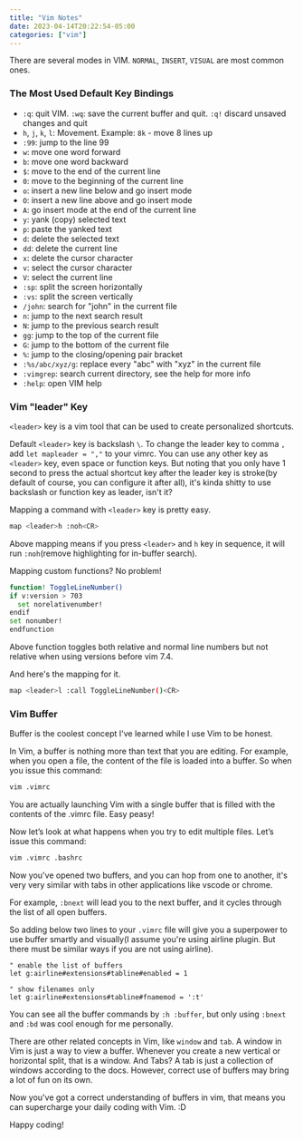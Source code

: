 ```yaml
---
title: "Vim Notes"
date: 2023-04-14T20:22:54-05:00
categories: ["vim"]
---
```


There are several modes in VIM. `NORMAL`, `INSERT`, `VISUAL` are most common ones.

### The Most Used Default Key Bindings

- `:q`: quit VIM. `:wq`: save the current buffer and quit. `:q!` discard unsaved changes and quit
- `h`, `j`, `k`, `l`: Movement. Example: `8k` - move 8 lines up
- `:99`: jump to the line 99
- `w`: move one word forward
- `b`: move one word backward
- `$`: move to the end of the current line
- `0`: move to the beginning of the current line
- `o`: insert a new line below and go insert mode
- `O`: insert a new line above and go insert mode
- `A`: go insert mode at the end of the current line
- `y`: yank (copy) selected text
- `p`: paste the yanked text
- `d`: delete the selected text
- `dd`: delete the current line
- `x`: delete the cursor character
- `v`: select the cursor character
- `V`: select the current line
- `:sp`: split the screen horizontally
- `:vs`: split the screen vertically
- `/john`: search for "john" in the current file
- `n`: jump to the next search result
- `N`: jump to the previous search result
- `gg`: jump to the top of the current file
- `G`: jump to the bottom of the current file
- `%`: jump to the closing/opening pair bracket
- `:%s/abc/xyz/g`: replace every "abc" with "xyz" in the current file
- `:vimgrep`: search current directory, see the help for more info
- `:help`: open VIM help

### Vim "leader" Key

`<leader>` key is a vim tool that can be used to create personalized shortcuts.

Default `<leader>` key is backslash `\`. To change the leader key to comma `,` add `let mapleader = ","` to your vimrc. You can use any other key as `<leader>` key, even space or function keys. But noting that you only have 1 second to press the actual shortcut key after the leader key is stroke(by default of course, you can configure it after all), it's kinda shitty to use backslash or function key as leader, isn't it?

Mapping a command with `<leader>` key is pretty easy.

```bash
map <leader>h :noh<CR>
```

Above mapping means if you press `<leader>` and `h` key in sequence, it will run `:noh`(remove highlighting for in-buffer search).

Mapping custom functions? No problem!

```bash
function! ToggleLineNumber()
if v:version > 703
  set norelativenumber!
endif
set nonumber!
endfunction
```

Above function toggles both relative and normal line numbers but not relative when using versions before vim 7.4.

And here's the mapping for it.

```bash
map <leader>l :call ToggleLineNumber()<CR>
```

### Vim Buffer

Buffer is the coolest concept I've learned while I use Vim to be honest.

In Vim, a buffer is nothing more than text that you are editing. For example, when you open a file, the content of the file is loaded into a buffer. So when you issue this command:

```bash
vim .vimrc
```

You are actually launching Vim with a single buffer that is filled with the contents of the .vimrc file. Easy peasy!

Now let’s look at what happens when you try to edit multiple files. Let’s issue this command:

```bash
vim .vimrc .bashrc
```

Now you've opened two buffers, and you can hop from one to another, it's very very similar with tabs in other applications like vscode or chrome.

For example, `:bnext` will lead you to the next buffer, and it cycles through the list of all open buffers.

So adding below two lines to your `.vimrc` file will give you a superpower to use buffer smartly and visually(I assume you're using airline plugin. But there must be similar ways if you are not using airline).

```vim
" enable the list of buffers
let g:airline#extensions#tabline#enabled = 1

" show filenames only
let g:airline#extensions#tabline#fnamemod = ':t'
```

You can see all the buffer commands by `:h :buffer`, but only using `:bnext` and `:bd` was cool enough for me personally.

There are other related concepts in Vim, like `window` and `tab`. A window in Vim is just a way to view a buffer. Whenever you create a new vertical or horizontal split, that is a window. And Tabs? A tab is just a collection of windows according to the docs. However, correct use of buffers may bring a lot of fun on its own.

Now you've got a correct understanding of buffers in vim, that means you can supercharge your daily coding with Vim. :D


Happy coding!
